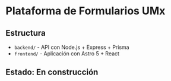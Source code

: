 # Plataforma de Formularios UMx

## Estructura
- `backend/` - API con Node.js + Express + Prisma
- `frontend/` - Aplicación con Astro 5 + React

## Estado: En construcción
